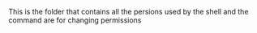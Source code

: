 This is the folder that contains all the persions used by the shell 
and the command are for changing permissions

